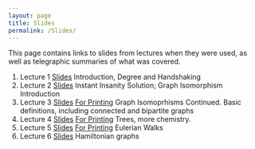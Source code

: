 ```yaml
---
layout: page
title: Slides
permalink: /Slides/
---
```


This page contains links to slides from lectures when they were used, as well as telegraphic summaries of what was covered.

1. Lecture 1 [Slides](../Slides/Lecture1.html) Introduction, Degree and Handshaking
2. Lecture 2 [Slides](../Slides/Lecture2.html) Instant Insanity Solution; Graph Isomorphism Introduction
3. Lecture 3 [Slides](../Slides/Lecture3.pdf) [For Printing](print_Lecture3.pdf) Graph Isomoprhisms Continued.  Basic definitions, including connected and bipartite graphs
4. Lecture 4 [Slides](../Slides/Lecture4.pdf) [For Printing](print_Lecture4.pdf) Trees, more chemistry.
5. Lecture 5 [Slides](../Slides/Lecture5.pdf) [For Printing](print_Lecture5.pdf) Eulerian Walks
5. Lecture 6 [Slides](../Slides/Lecture6.pdf)  Hamiltonian graphs



